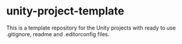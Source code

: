 # unity-project-template
This is a template repository for the Unity projects with ready to use .gitignore, readme and .editorconfig files.
